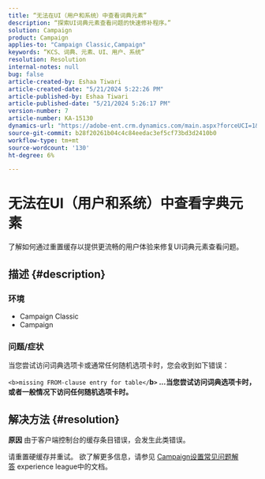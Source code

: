 ```yaml
---
title: “无法在UI（用户和系统）中查看词典元素”
description: “探索UI词典元素查看问题的快速修补程序。”
solution: Campaign
product: Campaign
applies-to: "Campaign Classic,Campaign"
keywords: “KCS、词典、元素、UI、用户、系统”
resolution: Resolution
internal-notes: null
bug: false
article-created-by: Eshaa Tiwari
article-created-date: "5/21/2024 5:22:26 PM"
article-published-by: Eshaa Tiwari
article-published-date: "5/21/2024 5:26:17 PM"
version-number: 7
article-number: KA-15130
dynamics-url: "https://adobe-ent.crm.dynamics.com/main.aspx?forceUCI=1&pagetype=entityrecord&etn=knowledgearticle&id=94aeecad-9617-ef11-9f8a-6045bd006793"
source-git-commit: b28f20261b04c4c84eedac3ef5cf73bd3d2410b0
workflow-type: tm+mt
source-wordcount: '130'
ht-degree: 6%

---
```


# 无法在UI（用户和系统）中查看字典元素


了解如何通过重置缓存以提供更流畅的用户体验来修复UI词典元素查看问题。

## 描述 {#description}


### <b>环境</b>

- Campaign Classic
- Campaign


### <b>问题/症状</b>

当您尝试访问词典选项卡或通常任何随机选项卡时，您会收到如下错误：

`<b>missing FROM-clause entry for table</`<b>b`>` ...当您尝试访问词典选项卡时，或者一般情况下访问任何随机选项卡时。</b>


## 解决方法 {#resolution}





<b>原因</b>
由于客户端控制台的缓存条目错误，会发生此类错误。



请重置硬缓存并重试。 欲了解更多信息，请参见 [Campaign设置常见问题解答](https://experienceleague.adobe.com/docs/campaign-classic/using/getting-started/starting-with-adobe-campaign/faq/faq-campaign-config.html?lang=en) experience league中的文档。


<br> 